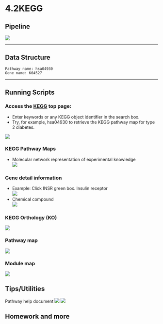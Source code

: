 # 4.2KEGG

## Pipeline

![](../../.gitbook/assets/keggpipeline.png)

-------

## Data Structure
```text
Pathway name: hsa04930
Gene name: K04527
```

-----

## Running Scripts


### Access the [KEGG](http://www.genome.jp/kegg/) top page:

+ Enter keywords or any KEGG object identifier in the search box.
+ Try, for example, hsa04930 to retrieve the KEGG pathway map for type 2 diabetes.

![](../../.gitbook/assets/kegg1.png)


### KEGG Pathway Maps


+ Molecular network representation of experimental knowledge  
![](../../.gitbook/assets/kegg2.png)


### Gene detail information

+ Example: Click INSR green box. Insulin receptor  
![](../../.gitbook/assets/kegg3.png)
+ Chemical compound  
![](../../.gitbook/assets/kegg4.png)


### KEGG Orthology (KO)

![](../../.gitbook/assets/kegg5.png)


### Pathway map
![](../../.gitbook/assets/kegg6.png)


### Module map
![](../../.gitbook/assets/kegg7.png)


## Tips/Utilities

Pathway help document
![](../../.gitbook/assets/kegg8.png)
![](../../.gitbook/assets/kegg9.png)

## Homework and more




